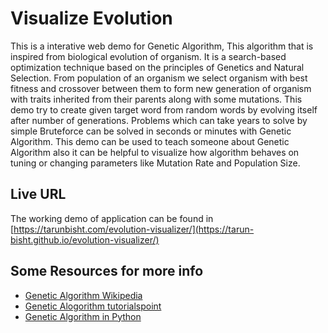 # Visualize Evolution
This is a interative web demo for Genetic Algorithm, This algorithm that is inspired from biological evolution of organism. It is a search-based optimization technique based on the principles of Genetics and Natural Selection. From population of an organism we select organism with best fitness and crossover between them to form new generation of organism with traits inherited from their parents along with some mutations. This demo try to create given target word from random words by evolving itself after number of generations. Problems which can take years to solve by simple Bruteforce can be solved in seconds or minutes with Genetic Algorithm. This demo can be used to teach someone about Genetic Algorithm also it can be helpful to visualize how algorithm behaves on tuning or changing parameters like Mutation Rate and Population Size.

## Live URL
The working demo of application can be found in [https://tarunbisht.com/evolution-visualizer/](https://tarun-bisht.github.io/evolution-visualizer/)

## Some Resources for more info
- [Genetic Algorithm Wikipedia](https://en.wikipedia.org/wiki/Genetic_algorithm)
- [Genetic Alogorithm tutorialspoint](https://www.tutorialspoint.com/genetic_algorithms/genetic_algorithms_introduction)
- [Genetic Algorithm in Python](https://github.com/tarun-bisht/AI/tree/master/Genetic%20Algorithm)
